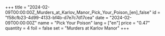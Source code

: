 +++
title = "2024-02-09T00:00:00Z_Murders_at_Karlov_Manor_Pick_Your_Poison_[en]_false"
id = "f58cfb23-4d99-4133-bf4b-d7e7c7d17cea"
date = "2024-02-09T00:00:00Z"
name = "Pick Your Poison"
lang = ["en"]
price = "0.47"
quantity = 4
foil = false
set = "Murders at Karlov Manor"
+++
